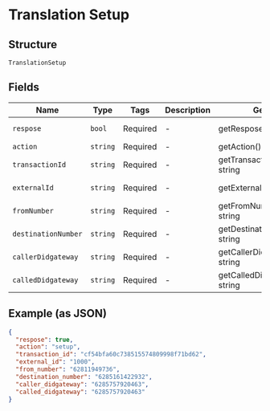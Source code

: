 
# Translation Setup

## Structure

`TranslationSetup`

## Fields

| Name | Type | Tags | Description | Getter | Setter |
|  --- | --- | --- | --- | --- | --- |
| `respose` | `bool` | Required | - | getRespose(): bool | setRespose(bool respose): void |
| `action` | `string` | Required | - | getAction(): string | setAction(string action): void |
| `transactionId` | `string` | Required | - | getTransactionId(): string | setTransactionId(string transactionId): void |
| `externalId` | `string` | Required | - | getExternalId(): string | setExternalId(string externalId): void |
| `fromNumber` | `string` | Required | - | getFromNumber(): string | setFromNumber(string fromNumber): void |
| `destinationNumber` | `string` | Required | - | getDestinationNumber(): string | setDestinationNumber(string destinationNumber): void |
| `callerDidgateway` | `string` | Required | - | getCallerDidgateway(): string | setCallerDidgateway(string callerDidgateway): void |
| `calledDidgateway` | `string` | Required | - | getCalledDidgateway(): string | setCalledDidgateway(string calledDidgateway): void |

## Example (as JSON)

```json
{
  "respose": true,
  "action": "setup",
  "transaction_id": "cf54bfa60c738515574809998f71bd62",
  "external_id": "1000",
  "from_number": "62811949736",
  "destination_number": "6285161422932",
  "caller_didgateway": "6285757920463",
  "called_didgateway": "6285757920463"
}
```

